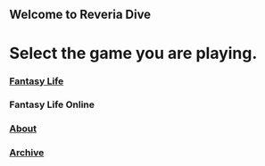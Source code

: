 ## Welcome to Reveria Dive
# Select the game you are playing.

### [Fantasy Life](https://reveriaexplorer.herokuapp.com)
### Fantasy Life Online
### [About](https://reveriadive.github.io/about)
### [Archive](https://reveriadive.github.io/locations)
